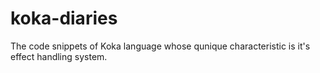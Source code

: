 # koka-diaries
The code snippets of Koka language whose qunique characteristic is it's effect handling system.

